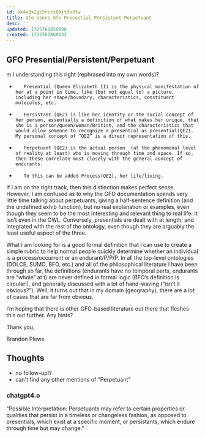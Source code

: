 ```yaml
---
id: ok4x3x2gc5rczs80jtdv3fw
title: Gfo Users Gfo Presential Persistent Perpetuant
desc: ''
updated: 1725761850990
created: 1725562860132
---
```


## GFO Presential/Persistent/Perpetuant

m I understanding this right (rephrased into my own words)?

-        Presential (Queen Elizabeth II) is the physical manifestation of her at a point in time, like (but not equal to) a picture, including her shape/boundary, characteristics, constituent molecules, etc.

-        Persistant (QE2) is like her identity or the social concept of her person, essentially a definition of what makes her unique, that she is a person/queen/woman/British, and the characteristics that would allow someone to recognize a presential as presential(QE2). My personal concept of “QE2” is a direct representation of this.

-        Perpetuant (QE2) is the actual person  (at the phenomenal level of reality at least) who is moving through time and space. If so, then these correlate most closely with the general concept of endurants.

-        To this can be added Process(QE2), her life/living.

 

If I am on the right track, then this distinction makes perfect sense. However, I am confused as to why the GFO documentation spends very little time talking about perpetuants, giving a half-sentence definition (and the undefined exhib function), but no real explanation or examples, even though they seem to be the most interesting and relevant thing to real life. It isn’t even in the OWL. Conversely, presentials are dealt with at length, and integrated with the rest of the ontology, even though they are arguably the least useful aspect of the three.

 

What I am looking for is a good formal definition that I can use to create a simple rubric to help normal people quickly determine whether an individual is a process/occurrent or an endurant/P/P/P. In all the top-level ontologies (DOLCE, SUMO, BFO, etc.) and all of the philosophical literature I have been through so far, the definitions (endurants have no temporal parts, endurants are “whole” at t) are never defined in formal logic (BFO’s definition is circular!), and generally discussed with a lot of hand-waving (“isn’t it obvious?”). Well, it turns out that in my domain (geography), there are a lot of cases that are far from obvious.

 

I’m hoping that there is other GFO-based literature out there that fleshes this out further. Any hints?

 

Thank you,

 

Brandon Plewe

## Thoughts

- no follow-up!?
- can't find any other mentions of "Perpetuant"

### chatgpt4.o

"Possible Interpretation: Perpetuants may refer to certain properties or qualities that persist in a timeless or changeless fashion, as opposed to presentials, which exist at a specific moment, or persistants, which endure through time but may change."